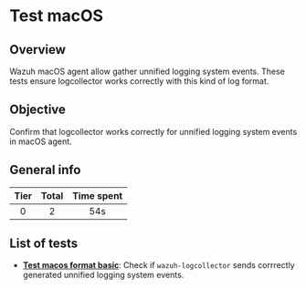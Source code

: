 # Test macOS

## Overview 

Wazuh macOS agent allow gather unnified logging system events. These tests ensure logcollector works correctly with this
kind of log format.

## Objective

Confirm that logcollector works correctly for unnified logging system events in macOS agent.

## General info

|Tier | Total | Time spent |
| :--:| :--:  | :--:       |
| 0   |    2 |    54s   |


## List of tests

- **[Test macos format basic](test_macos_format_basic.md)**: Check if `wazuh-logcollector` sends corrrectly generated 
unnified logging system events.

  